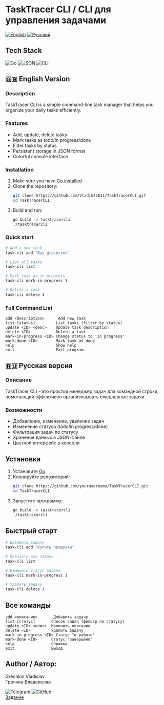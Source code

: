 # TaskTracer CLI  / CLI для управления задачами 

[![English](https://img.shields.io/badge/English-🇬🇧-blue?style=flat-square)](README.md#english-version)
[![Русский](https://img.shields.io/badge/Русский-🇷🇺-red?style=flat-square)](README.md#русская-версия)

## Tech Stack
![Go](https://img.shields.io/badge/Go-1.20+-00ADD8?style=flat-square&logo=go)
![JSON](https://img.shields.io/badge/JSON-Data_Storage-000000?style=flat-square&logo=json)
![CLI](https://img.shields.io/badge/CLI-Interface-4EAA25?style=flat-square&logo=terminal)


<a id="english-version"></a>
## 🇬🇧 English Version

### Description
TaskTracer CLI is a simple command-line task manager that helps you organize your daily tasks efficiently.

### Features
-  Add, update, delete tasks
- Mark tasks as todo/in progress/done
- Filter tasks by status
- Persistent storage in JSON format
- Colorful console interface

### Installation
1. Make sure you have [Go installed](https://golang.org/dl/)
2. Clone the repository:
   ```bash
   git clone https://github.com/Vladik22611/TaskTracerCLI.git
   cd TaskTracerCLI
   ```
3. Build and run:
    ```bash
   go build -o tasktracercli
   ./tasktracercli
   ```
### Quick start 
   ``` bash
   # Add a new task
   task-cli add "Buy groceries"
   
   # List all tasks
   task-cli list
   
   # Mark task as in progress
   task-cli mark-in-progress 1
   
   # Delete a task
   task-cli delete 1
   ```
### Full Command List
``` text
add <description>      Add new task
list [status]         List tasks (filter by status)
update <ID> <desc>    Update task description
delete <ID>           Delete a task
mark-in-progress <ID> Change status to 'in progress'
mark-done <ID>        Mark task as done
help                  Show help
exit                  Exit program
```
<a id="русская-версия"></a>
## 🇷🇺 Русская версия
### Описание
TaskTracer CLI - это простой менеджер задач для командной строки, помогающий эффективно организовывать ежедневные задачи.

### Возможности
- Добавление, изменение, удаление задач
- Изменение статуса (todo/in progress/done)
- Фильтрация задач по статусу
- Хранение данных в JSON-файле
- Цветной интерфейс в консоли

## Установка
1. Установите [Go](https://golang.org/dl/)
2. Клонируйте репозиторий:
   ```bash
   git clone https://github.com/yourusername/TaskTracerCLI.git
   cd TaskTracerCLI
   ```
3. Запустите программу:
    ```bash
   go build -o tasktracercli
   ./tasktracercli
   ```
## Быстрый старт
```bash
# Добавить задачу
task-cli add "Купить продукты"

# Показать все задачи
task-cli list

# Изменить статус задачи
task-cli mark-in-progress 1

# Удалить задачу
task-cli delete 1
```
## Все команды
```text
add <описание>       Добавить задачу
list [статус]       Список задач (фильтр по статусу)
update <ID> <опис>  Изменить описание
delete <ID>         Удалить задачу
mark-in-progress <ID> Статус "в работе"
mark-done <ID>      Статус "завершено"
help                Справка
exit                Выход
```
## Author / Автор:

Grechkin Vladislav  
Гречкин Владсислав  

[![Telegram](https://img.shields.io/badge/Telegram-2CA5E0?style=for-the-badge&logo=telegram&logoColor=white)](https://t.me/g_vladislav22)
[![GitHub](https://img.shields.io/badge/GitHub-181717?style=for-the-badge&logo=github&logoColor=white)](https://github.com/Vladik22611)  
[Задание](https://roadmap.sh/projects/task-tracker)
   
